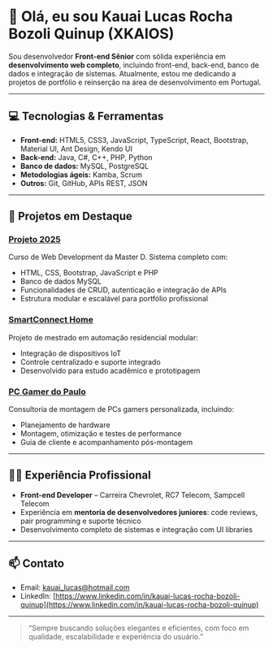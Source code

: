 # 👋 Olá, eu sou Kauai Lucas Rocha Bozoli Quinup (XKAIOS)

Sou desenvolvedor **Front-end Sênior** com sólida experiência em **desenvolvimento web completo**, incluindo front-end, back-end, banco de dados e integração de sistemas. Atualmente, estou me dedicando a projetos de portfólio e reinserção na área de desenvolvimento em Portugal.

---

## 💻 Tecnologias & Ferramentas

- **Front-end:** HTML5, CSS3, JavaScript, TypeScript, React, Bootstrap, Material UI, Ant Design, Kendo UI  
- **Back-end:** Java, C#, C++, PHP, Python  
- **Banco de dados:** MySQL, PostgreSQL  
- **Metodologias ágeis:** Kamba, Scrum  
- **Outros:** Git, GitHub, APIs REST, JSON

---

## 📂 Projetos em Destaque

### [Projeto 2025](#)
Curso de Web Development da Master D. Sistema completo com:  
- HTML, CSS, Bootstrap, JavaScript e PHP  
- Banco de dados MySQL  
- Funcionalidades de CRUD, autenticação e integração de APIs  
- Estrutura modular e escalável para portfólio profissional

### [SmartConnect Home](#)
Projeto de mestrado em automação residencial modular:  
- Integração de dispositivos IoT  
- Controle centralizado e suporte integrado  
- Desenvolvido para estudo acadêmico e prototipagem

### [PC Gamer do Paulo](#)
Consultoria de montagem de PCs gamers personalizada, incluindo:  
- Planejamento de hardware  
- Montagem, otimização e testes de performance  
- Guia de cliente e acompanhamento pós-montagem

---

## 👨‍💻 Experiência Profissional

- **Front-end Developer** – Carreira Chevrolet, RC7 Telecom, Sampcell Telecom  
- Experiência em **mentoria de desenvolvedores juniores**: code reviews, pair programming e suporte técnico  
- Desenvolvimento completo de sistemas e integração com UI libraries

---

## 📫 Contato

- Email: [kauai_lucas@hotmail.com](mailto:kauai_lucas@hotmail.com)  
- LinkedIn: [https://www.linkedin.com/in/kauai-lucas-rocha-bozoli-quinup](https://www.linkedin.com/in/kauai-lucas-rocha-bozoli-quinup)

---

> “Sempre buscando soluções elegantes e eficientes, com foco em qualidade, escalabilidade e experiência do usuário.”
